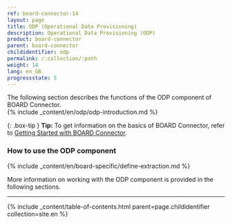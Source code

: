 ```yaml
---
ref: board-connector-14
layout: page
title: ODP (Operational Data Provisioning)
description: Operational Data Provisioning (ODP)
product: board-connector
parent: board-connector
childidentifier: odp
permalink: /:collection/:path
weight: 14
lang: en_GB
progressstate: 5
---
```

The following section describes the functions of the ODP component of BOARD Connector.<br>
{% include _content/en/odp/odp-introduction.md %} 

{: .box-tip }
**Tip:** To get information on the basics of BOARD Connector, refer to [Getting Started with BOARD Connector](../getting-started). <br>

### How to use the ODP component
{% include _content/en/board-specific/define-extraction.md %}

More information on working with the ODP component is provided in the following sections.

---

{% include _content/table-of-contents.html parent=page.childidentifier collection=site.en %}